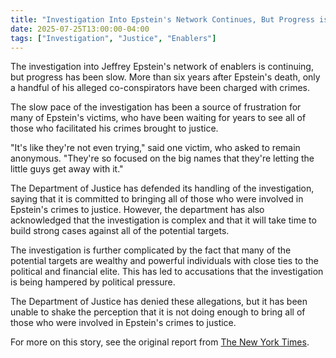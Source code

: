 ```yaml
---
title: "Investigation Into Epstein's Network Continues, But Progress is Slow"
date: 2025-07-25T13:00:00-04:00
tags: ["Investigation", "Justice", "Enablers"]
---
```


The investigation into Jeffrey Epstein's network of enablers is continuing, but progress has been slow. More than six years after Epstein's death, only a handful of his alleged co-conspirators have been charged with crimes.

The slow pace of the investigation has been a source of frustration for many of Epstein's victims, who have been waiting for years to see all of those who facilitated his crimes brought to justice.

"It's like they're not even trying," said one victim, who asked to remain anonymous. "They're so focused on the big names that they're letting the little guys get away with it."

The Department of Justice has defended its handling of the investigation, saying that it is committed to bringing all of those who were involved in Epstein's crimes to justice. However, the department has also acknowledged that the investigation is complex and that it will take time to build strong cases against all of the potential targets.

The investigation is further complicated by the fact that many of the potential targets are wealthy and powerful individuals with close ties to the political and financial elite. This has led to accusations that the investigation is being hampered by political pressure.

The Department of Justice has denied these allegations, but it has been unable to shake the perception that it is not doing enough to bring all of those who were involved in Epstein's crimes to justice.

For more on this story, see the original report from [The New York Times](https://www.nytimes.com/2022/12/08/nyregion/epstein-investigation-unsealed-documents.html).
